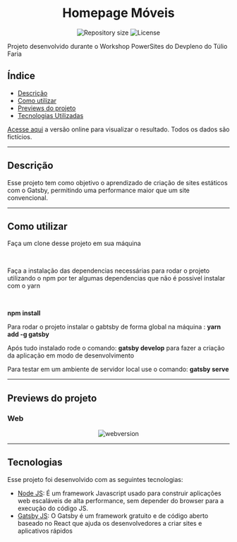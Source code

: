 <h1 align="center">Homepage Móveis</h1>

<p align="center">
 <img alt="Repository size" src="https://img.shields.io/github/repo-size/luizeduul/homepage-moveis-gatsby">
 <img alt="License" src="https://img.shields.io/badge/license-MIT-brightgreen">
</p>

<p>Projeto desenvolvido durante o Workshop PowerSites do Devpleno do Túlio Faria</p>

## Índice
- [Descrição](#descrição)
- [Como utilizar](#como-utilizar)
- [Previews do projeto](#previews-do-projeto)
- [Tecnologias Utilizadas](#tecnologias)

[Acesse aqui](https://alfamoveis.netlify.com/) a versão online para visualizar o resultado. Todos os dados são fictícios.

---

## Descrição
<p> Esse projeto tem como objetivo o aprendizado de criação de sites estáticos com o Gatsby, permitindo uma performance maior que um site convencional.</p>

---
      
## Como utilizar 
<p>Faça um clone desse projeto em sua máquina</p><br>
<p>Faça a instalação das dependencias necessárias para rodar o projeto utilizando o npm por ter algumas dependencias que não é possivel instalar com o yarn</p><br>
<p><strong>npm install</strong></p>
<p>Para rodar o projeto instalar o gabtsby de forma global na máquina : <strong>yarn add -g gatsby</strong></p>
<p>Após tudo instalado rode o comando: <strong>gatsby develop</strong> para fazer a criação da aplicação em modo de desenvolvimento</p>
<p>Para testar em um ambiente de servidor local use o comando: <strong>gatsby serve</strong></p>

---

## Previews do projeto
<h3>Web</h3>

<p align="center">
  <img alt="webversion" src="https://ik.imagekit.io/8qmbx6p1dq/Assets/ezgif.com-optimize_WM40OmfEn.gif"/>
</p>

---

## Tecnologias
Esse projeto foi desenvolvido com as seguintes tecnologias:
  - [Node JS](https://nodejs.org/en/): É um framework Javascript usado para construir aplicações web escaláveis de alta performance, sem depender do browser para a execução do código JS.
  - [Gatsby JS](https://www.gatsbyjs.org/): O Gatsby é um framework gratuito e de código aberto baseado no React que ajuda os desenvolvedores a criar sites e aplicativos rápidos
 

